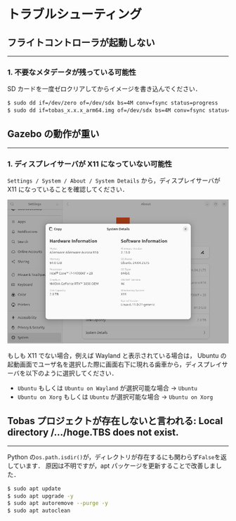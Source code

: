 # トラブルシューティング

## フライトコントローラが起動しない

---

### 1. 不要なメタデータが残っている可能性

SD カードを一度ゼロクリアしてからイメージを書き込んでください．

```bash
$ sudo dd if=/dev/zero of=/dev/sdx bs=4M conv=fsync status=progress
$ sudo dd if=tobas_x.x.x_arm64.img of=/dev/sdx bs=4M conv=fsync status=progress
```

## Gazebo の動作が重い

---

### 1. ディスプレイサーバが X11 になっていない可能性

`Settings / System / About / System Details`
から，ディスプレイサーバが X11 になっていることを確認してください．

![trouble_shooting/system_details](resources/trouble_shooting/system_details.png)

もしも X11 でない場合，例えば Wayland と表示されている場合は，
Ubuntu の起動画面でユーザ名を選択した際に画面右下に現れる歯車から，ディスプレイサーバを以下のように選択してください．

- `Ubuntu` もしくは `Ubuntu on Wayland` が選択可能な場合 → `Ubuntu`
- `Ubuntu on Xorg` もしくは `Ubuntu` が選択可能な場合 → `Ubuntu on Xorg`

## Tobas プロジェクトが存在しないと言われる: Local directory /.../hoge.TBS does not exist.

---

Python の`os.path.isdir()`が，ディレクトリが存在するにも関わらず`False`を返しています．
原因は不明ですが，apt パッケージを更新することで改善しました．

```bash
$ sudo apt update
$ sudo apt upgrade -y
$ sudo apt autoremove --purge -y
$ sudo apt autoclean
```
